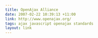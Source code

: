 ```yaml
---
title: OpenAjax Alliance
date: 2007-02-22 10:39:13 +11:00
link: http://www.openajax.org/
tags: ajax javascript openajax standards
layout: link
---
```

